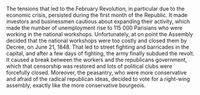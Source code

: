 The tensions that led to the February Revolution, in particular due to the economic crisis, persisted during the first month of the Republic. It made investors and businessmen cautious about expanding their activity, which made the number of unemployment rise to 115 000 Parisians who were working in the national workshops.
Unfortunately, at on point the Assembly decided that the national workshops were too costly and closed them by Decree, on June 21, 1848. That led to  street fighting and barricades in the capital, and after a few days of fighting, the army finally subdued the revolt. It caused a break between the workers and the republicans government, which that censorship was restored and lots of political clubs were forcefully closed. 
Moreover, the peasantry, who were more conservative and afraid of the radical republican ideas, decided to vote for a right-wing assembly, exactly like the more conservative bourgeois.